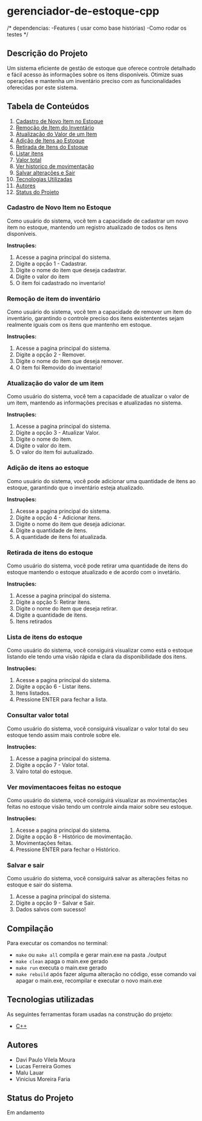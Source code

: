 ﻿# gerenciador-de-estoque-cpp
/* dependencias:
-Features ( usar como base histórias)
-Como rodar os testes
*/
## Descrição do Projeto
Um sistema eficiente de gestão de estoque que oferece controle detalhado e fácil acesso às informações sobre os itens disponíveis. Otimize suas operações e mantenha um inventário preciso com as funcionalidades oferecidas por este sistema.

## Tabela de Conteúdos
1. [Cadastro de Novo Item no Estoque](#cadastro-de-novo-item-no-estoque)
2. [Remoção de Item do Inventário](#remoção-de-item-do-inventário)
3. [Atualização do Valor de um Item](#atualização-do-valor-de-um-item)
4. [Adição de Itens ao Estoque](#adição-de-itens-ao-estoque)
5. [Retirada de Itens do Estoque](#retirada-de-itens-do-estoque)
6. [Listar itens](#lista-de-itens-do-estoque)
7. [Valor total](#consultar-valor-total)
8. [Ver historico de movimentação](#ver-movimentacoes-feitas-no-estoque)
9. [Salvar alterações e Sair](#salvar-e-sair)
10. [Tecnologias Utilizadas](#tecnologias-utilizadas)
11. [Autores](#autores)
12. [Status do Projeto](#status-do-projeto)

### Cadastro de Novo Item no Estoque
Como usuário do sistema, você tem a capacidade de cadastrar um novo item no estoque, mantendo um registro atualizado de todos os itens disponíveis.

**Instruções:**
1. Acesse a pagina principal do sistema.
2. Digite a opção 1 - Cadastrar.
3. Digite o nome do item que deseja cadastrar.
4. Digite o valor do item
5. O item foi cadastrado no inventario!

### Remoção de item do inventário
Como usuário do sistema, você tem a capacidade de remover um item do inventário, garantindo o controle preciso dos itens existententes sejam realmente iguais com os itens que mantenho em estoque.

**Instruções:**
1. Acesse a pagina principal do sistema.
2. Digite a opção  2 - Remover.
3. Digite o nome do item que deseja remover.
4. O item foi Removido do inventario!

### Atualização do valor de um item
Como usuário do sistema, você tem a capacidade de atualizar o valor de um item, mantendo as informações precisas e atualizadas no sistema.

**Instruções:**
1. Acesse a pagina principal do sistema.
2. Digite a opção 3 - Atualizar Valor.
3. Digite o nome do item.
4. Digite o valor do item.
5. O valor do item foi autualizado.


### Adição de itens ao estoque
Como usuário do sistema, você pode adicionar uma quantidade de itens ao estoque, garantindo que o inventário esteja atualizado.

**Instruções:**
1. Acesse a pagina principal do sistema.
2. Digite a opção 4 - Adicionar itens.
3. Digite o nome do item que deseja adicionar.
4. Digite a quantidade de itens.
5. A quantidade de itens foi atualizada.

### Retirada de itens do estoque
Como usuário do sistema, você pode retirar uma quantidade de itens do estoque mantendo o estoque atualizado e de acordo com o invetário.

**Instruções:**
1. Acesse a pagina principal do sistema.
2. Digite a opção 5: Retirar itens.
3. Digite o nome do item que deseja retirar.
4. Digite a quantidade de itens.
5. Itens retirados

### Lista de itens do estoque
Como usuário do sistema, você consiguirá visualizar como está o estoque listando ele tendo uma visão rápida e clara da disponibilidade dos itens.

**Instruções:**
1. Acesse a pagina principal do sistema.
2. Digite a opção  6 - Listar itens.
3. Itens listados.
4. Pressione ENTER para fechar a lista.

### Consultar valor total
Como usuário do sistema, você consiguirá visualizar o valor total do seu estoque tendo assim mais controle sobre ele.

**Instruções:**
1. Acesse a pagina principal do sistema.
2. Digite a opção  7 - Valor total.
3. Valro total do estoque.

### Ver movimentacoes feitas no estoque
Como usuário do sistema, você consiguirá visualizar as movimentações feitas no estoque visão tendo um controle ainda maior sobre seu estoque.

**Instruções:**
1. Acesse a pagina principal do sistema.
2. Digite a opção  8 - Histórico de movimentação.
3. Movimentações feitas.
4. Pressione ENTER para fechar o Histórico.

### Salvar e sair
Como usuário do sistema, você consiguirá salvar as alterações feitas no estoque e sair do sistema.

1. Acesse a pagina principal do sistema.
2. Digite a opção  9 - Salvar e Sair.
3. Dados salvos com sucesso!

## Compilação
Para executar os comandos no terminal:
- `make` ou `make all` compila e gerar main.exe na pasta ./output
- `make clean` apaga o main.exe gerado
- `make run` executa o main.exe gerado
- `make rebuild` após fazer alguma alteração no código, esse comando vai apagar o main.exe, recompilar e executar o novo main.exe

## Tecnologias utilizadas
As seguintes ferramentas foram usadas na construção do projeto:
- [C++](https://www.cplusplus.com/)

## Autores 
- Davi Paulo Vilela Moura
- Lucas Ferreira Gomes
- Malu Lauar
- Vinicius Moreira Faria

## Status do Projeto
Em andamento
